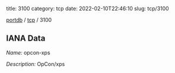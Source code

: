 title: 3100
category: tcp
date: 2022-02-10T22:46:10
slug: tcp/3100

[portdb](/) / [tcp](/category/tcp.html) / 3100


## IANA Data

_Name:_ opcon-xps

_Description:_ OpCon/xps

